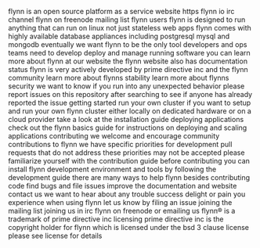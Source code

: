 flynn is an open source platform as a service website https flynn io irc channel flynn on freenode mailing list flynn users flynn is designed to run anything that can run on linux not just stateless web apps flynn comes with highly available database appliances including postgresql mysql and mongodb eventually we want flynn to be the only tool developers and ops teams need to develop deploy and manage running software you can learn more about flynn at our website the flynn website also has documentation status flynn is very actively developed by prime directive inc and the flynn community learn more about flynns stability learn more about flynns security we want to know if you run into any unexpected behavior please report issues on this repository after searching to see if anyone has already reported the issue getting started run your own cluster if you want to setup and run your own flynn cluster either locally on dedicated hardware or on a cloud provider take a look at the installation guide deploying applications check out the flynn basics guide for instructions on deploying and scaling applications contributing we welcome and encourage community contributions to flynn we have specific priorities for development pull requests that do not address these priorities may not be accepted please familiarize yourself with the contribution guide before contributing you can install flynn development environment and tools by following the development guide there are many ways to help flynn besides contributing code find bugs and file issues improve the documentation and website contact us we want to hear about any trouble success delight or pain you experience when using flynn let us know by filing an issue joining the mailing list joining us in irc flynn on freenode or emailing us flynn® is a trademark of prime directive inc licensing prime directive inc is the copyright holder for flynn which is licensed under the bsd 3 clause license please see license for details